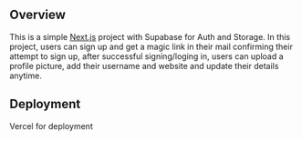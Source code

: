 ## Overview

This is a simple [Next.js](https://nextjs.org/) project with Supabase for Auth and Storage. In this project, users can sign up and get a magic link in their mail confirming their attempt to sign up, after successful signing/loging in, users can upload a profile picture, add their username and website and update their details anytime. 

## Deployment

Vercel for deployment


